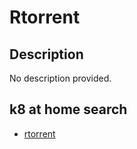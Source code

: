 # Rtorrent

## Description

No description provided.

## k8 at home search

- [rtorrent](https://nanne.dev/k8s-at-home-search/#/rtorrent)
